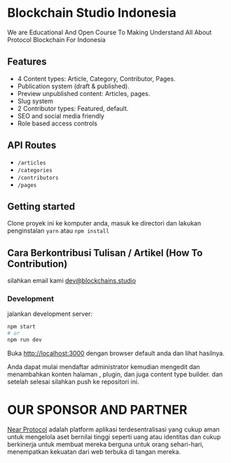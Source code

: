 # Blockchain Studio Indonesia
We are Educational And Open Course To Making Understand All About Protocol Blockchain For Indonesia

## Features

- 4 Content types: Article, Category, Contributor, Pages.
- Publication system (draft & published).
- Preview unpublished content: Articles, pages.
- Slug system
- 2 Contributor types: Featured, default.
- SEO and social media friendly
- Role based access controls

## API Routes

- `/articles`
- `/categories`
- `/contributors`
- `/pages`

## Getting started

Clone proyek ini ke komputer anda, masuk ke directori dan lakukan penginstalan `yarn` atau `npm install`

## Cara Berkontribusi Tulisan / Artikel (How To Contribution)
silahkan email kami [dev@blockchains.studio](mailto:dev.blockchain.studio@gmail.com)

### Development

jalankan development server:

```bash
npm start
# or
npm run dev
```

Buka [http://localhost:3000](http://localhost:3000) dengan browser default anda dan lihat hasilnya.

Anda dapat mulai mendaftar administrator kemudian mengedit dan menambahkan konten halaman , plugin, dan juga content type builder. dan setelah selesai silahkan push ke repositori ini.


# OUR SPONSOR AND PARTNER

[Near Protocol](https://near.org/) adalah platform aplikasi terdesentralisasi yang cukup aman untuk mengelola aset bernilai tinggi seperti uang atau identitas dan cukup berkinerja untuk membuat mereka berguna untuk orang sehari-hari, menempatkan kekuatan dari web terbuka di tangan mereka.
